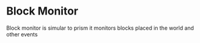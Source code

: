 # Block Monitor
Block monitor is simular to prism it monitors blocks placed in the world and other events
